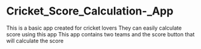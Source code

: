 # Cricket_Score_Calculation-_App
This is a basic app created for cricket lovers
They can easily calculate score using this app
This app contains two teams and the score button that will calculate the score
